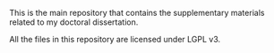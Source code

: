 This is the main repository that contains the supplementary materials related to my doctoral dissertation.

All the files in this repository are licensed under LGPL v3.
